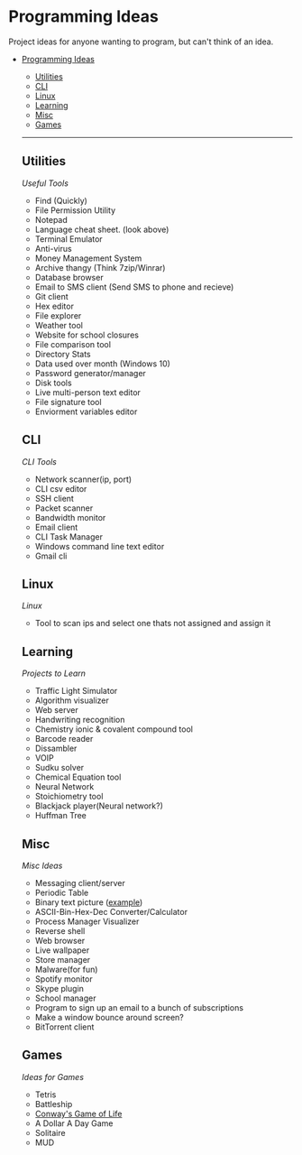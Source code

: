 # Programming Ideas
Project ideas for anyone wanting to program, but can't think of an idea.
- [Programming Ideas](#ProgrammingIdeas)
    - [Utilities](#utilities)
    - [CLI](#cli)
    - [Linux](#linux)
    - [Learning](#learning)
    - [Misc](#misc)
    - [Games](#games)
    
   - - -
   
   
   ## Utilities
   *Useful Tools*
   
    * Find (Quickly)
    * File Permission Utility
    * Notepad
    * Language cheat sheet. (look above)
    * Terminal Emulator
    * Anti-virus
    * Money Management System
    * Archive thangy (Think 7zip/Winrar)
    * Database browser
    * Email to SMS client (Send SMS to phone and recieve)
    * Git client
    * Hex editor
    * File explorer
    * Weather tool
    * Website for school closures
    * File comparison tool
    * Directory Stats
    * Data used over month (Windows 10)
    * Password generator/manager
    * Disk tools
    * Live multi-person text editor
    * File signature tool
    * Enviorment variables editor
    
  
   ## CLI
   *CLI Tools*
   
   * Network scanner(ip, port)
   * CLI csv editor
   * SSH client
   * Packet scanner
   * Bandwidth monitor
   * Email client
   * CLI Task Manager
   * Windows command line text editor
   * Gmail cli
   
   ## Linux
   *Linux*
   
   * Tool to scan ips and select one thats not assigned and assign it
   
   
   ## Learning
   *Projects to Learn*
   
   * Traffic Light Simulator
   * Algorithm visualizer
   * Web server
   * Handwriting recognition
   * Chemistry ionic & covalent compound tool
   * Barcode reader
   * Dissambler
   * VOIP
   * Sudku solver
   * Chemical Equation tool
   * Neural Network
   * Stoichiometry tool
   * Blackjack player(Neural network?)
   * Huffman Tree
   
   ## Misc
   *Misc Ideas*
   
   * Messaging client/server
   * Periodic Table
   * Binary text picture ([example][Binary text picture link])
   * ASCII-Bin-Hex-Dec Converter/Calculator
   * Process Manager Visualizer
   * Reverse shell
   * Web browser
   * Live wallpaper
   * Store manager
   * Malware(for fun)
   * Spotify monitor
   * Skype plugin
   * School manager
   * Program to sign up an email to a bunch of subscriptions
   * Make a window bounce around screen?
   * BitTorrent client
   
   ## Games
   *Ideas for Games*
   * Tetris
   * Battleship
   * [Conway's Game of Life](https://en.wikipedia.org/wiki/Conway%27s_Game_of_Life)
   * A Dollar A Day Game
   * Solitaire
   * MUD
 
 
[Binary text picture link]: http://image.shutterstock.com/display_pic_with_logo/1829639/201988459/stock-photo-binary-code-concept-with-text-text-appear-on-red-binary-code-201988459.jpg
